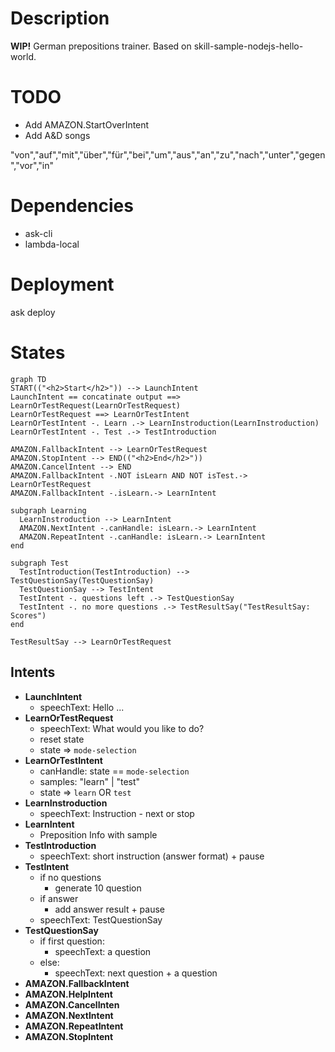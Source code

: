 # Description

<strong>WIP!</strong>
German prepositions trainer.
Based on skill-sample-nodejs-hello-world.

# TODO

- Add AMAZON.StartOverIntent
- Add A&D songs

"von","auf","mit","über","für","bei","um","aus","an","zu","nach","unter","gegen","vor","in"

# Dependencies

- ask-cli
- lambda-local

# Deployment
ask deploy

# States

```mermaid
graph TD
START(("<h2>Start</h2>")) --> LaunchIntent
LaunchIntent == concatinate output ==> LearnOrTestRequest(LearnOrTestRequest)
LearnOrTestRequest ==> LearnOrTestIntent
LearnOrTestIntent -. Learn .-> LearnInstroduction(LearnInstroduction)
LearnOrTestIntent -. Test .-> TestIntroduction

AMAZON.FallbackIntent --> LearnOrTestRequest
AMAZON.StopIntent --> END(("<h2>End</h2>"))
AMAZON.CancelIntent --> END
AMAZON.FallbackIntent -.NOT isLearn AND NOT isTest.-> LearnOrTestRequest
AMAZON.FallbackIntent -.isLearn.-> LearnIntent

subgraph Learning
  LearnInstroduction --> LearnIntent
  AMAZON.NextIntent -.canHandle: isLearn.-> LearnIntent
  AMAZON.RepeatIntent -.canHandle: isLearn.-> LearnIntent
end

subgraph Test
  TestIntroduction(TestIntroduction) --> TestQuestionSay(TestQuestionSay)
  TestQuestionSay --> TestIntent
  TestIntent -. questions left .-> TestQuestionSay
  TestIntent -. no more questions .-> TestResultSay("TestResultSay: Scores")
end

TestResultSay --> LearnOrTestRequest

```

## Intents

- **LaunchIntent**
  - speechText: Hello ...
- **LearnOrTestRequest**
  - speechText: What would you like to do?
  - reset state
  - state => `mode-selection`
- **LearnOrTestIntent**
  - canHandle: state == `mode-selection`
  - samples: "learn" | "test"
  - state => `learn` OR `test`
- **LearnInstroduction**
  - speechText: Instruction - next or stop
- **LearnIntent**
  - Preposition Info with sample
- **TestIntroduction**
  - speechText:  short instruction (answer format) + pause
- **TestIntent**
  - if no questions
    - generate 10 question
  - if answer
    - add answer result + pause
  - speechText: TestQuestionSay
- **TestQuestionSay**
    - if first question:
      - speechText: a question
    - else:
      - speechText: next question + a question
- **AMAZON.FallbackIntent**
- **AMAZON.HelpIntent**
- **AMAZON.CancelInten**
- **AMAZON.NextIntent**
- **AMAZON.RepeatIntent**
- **AMAZON.StopIntent**


